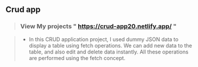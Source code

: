 ## Crud app

> ### View My projects " https://crud-app20.netlify.app/ " ###

> - In this CRUD application project, I used dummy JSON data to display a table using fetch operations. We can add new data to the table, and also edit and delete data instantly. All these operations are performed using the fetch concept.